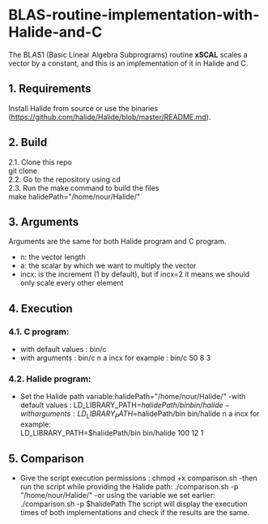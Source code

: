 # BLAS-routine-implementation-with-Halide-and-C
The BLAS1 (Basic Linear Algebra Subprograms) routine **xSCAL** scales a vector by a constant, and this is an implementation of it in Halide and C.<br/>
## **1. Requirements**
Install Halide from source or use the binaries (https://github.com/halide/Halide/blob/master/README.md).
## **2. Build**
2.1. Clone this repo\
          git clone\
2.2. Go to the repository using cd\
2.3. Run the make command to build the files\
     make halidePath="/home/nour/Halide/"
## **3. Arguments**
Arguments are the same for both Halide program and C program.
- n: the vector length
- a: the scalar by which we want to multiply the vector
- incx: is the increment (1 by default), but if incx=2 it means we should only scale every other element
## **4. Execution**
### **4.1. C program:**
- with default values : bin/c
- with arguments : bin/c n a incx
for example : bin/c 50 8 3
### **4.2. Halide program:**
- Set the Halide path variable:halidePath="/home/nour/Halide/"
-with default values : LD_LIBRARY_PATH=$halidePath/bin bin/halide
-with arguments : LD_LIBRARY_PATH=$halidePath/bin bin/halide n a incx
for example:\
LD_LIBRARY_PATH=$halidePath/bin bin/halide  100 12 1
## **5. Comparison**
- Give the script execution permissions :
    chmod +x comparison.sh
-then run the script while providing the Halide path:
    ./comparison.sh -p "/home/nour/Halide/"
-or using the variable we set earlier:
    ./comparison.sh -p $halidePath
The script will display the execution times of both implementations and check if the results are the same.

